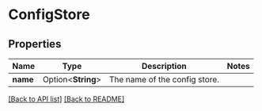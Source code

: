 # ConfigStore

## Properties

Name | Type | Description | Notes
------------ | ------------- | ------------- | -------------
**name** | Option<**String**> | The name of the config store. | 

[[Back to API list]](../README.md#documentation-for-api-endpoints) [[Back to README]](../README.md)


